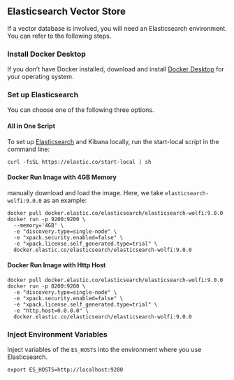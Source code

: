 ## Elasticsearch Vector Store
If a vector database is involved, you will need an Elasticsearch environment. You can refer to the following steps.

### Install Docker Desktop
If you don’t have Docker installed, download and install [Docker Desktop](https://www.docker.com/products/docker-desktop) for your operating system. 

### Set up Elasticsearch
You can choose one of the following three options.

#### All in One Script
To set up [Elasticsearch](https://www.elastic.co/docs/solutions/search/run-elasticsearch-locally) and Kibana locally, run the start-local script in the command line:
```shell
curl -fsSL https://elastic.co/start-local | sh
```

#### Docker Run Image with 4GB Memory
manually download and load the image. Here, we take `elasticsearch-wolfi:9.0.0` as an example:
```shell
docker pull docker.elastic.co/elasticsearch/elasticsearch-wolfi:9.0.0
docker run -p 9200:9200 \
  --memory='4GB' \
  -e "discovery.type=single-node" \
  -e "xpack.security.enabled=false" \
  -e "xpack.license.self_generated.type=trial" \
  docker.elastic.co/elasticsearch/elasticsearch-wolfi:9.0.0
```

#### Docker Run Image with Http Host
```shell
docker pull docker.elastic.co/elasticsearch/elasticsearch-wolfi:9.0.0
docker run -p 8200:9200 \
  -e "discovery.type=single-node" \
  -e "xpack.security.enabled=false" \
  -e "xpack.license.self_generated.type=trial" \
  -e "http.host=0.0.0.0" \
  docker.elastic.co/elasticsearch/elasticsearch-wolfi:9.0.0
```

### Inject Environment Variables
Inject variables of the `ES_HOSTS` into the environment where you use Elasticsearch.
```shell
export ES_HOSTS=http://localhost:9200
```